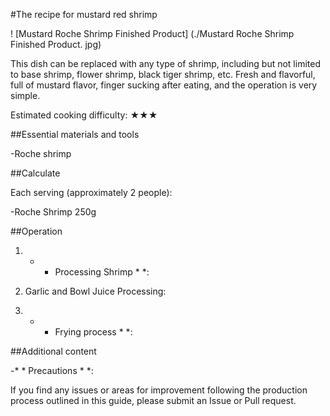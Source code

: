 #The recipe for mustard red shrimp

! [Mustard Roche Shrimp Finished Product] (./Mustard Roche Shrimp Finished Product. jpg)

This dish can be replaced with any type of shrimp, including but not limited to base shrimp, flower shrimp, black tiger shrimp, etc. Fresh and flavorful, full of mustard flavor, finger sucking after eating, and the operation is very simple.

Estimated cooking difficulty: ★★★

##Essential materials and tools

-Roche shrimp

##Calculate

Each serving (approximately 2 people):

-Roche Shrimp 250g

##Operation

1. * * Processing Shrimp * *:

2. Garlic and Bowl Juice Processing:

3. * * Frying process * *:

##Additional content

-* * Precautions * *:

If you find any issues or areas for improvement following the production process outlined in this guide, please submit an Issue or Pull request.